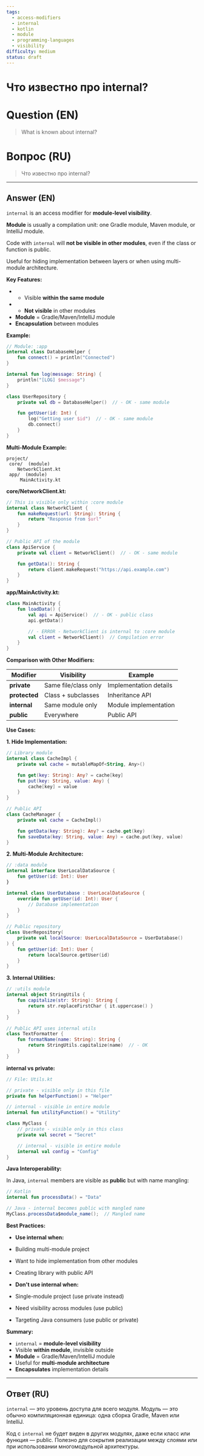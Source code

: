 ```yaml
---
tags:
  - access-modifiers
  - internal
  - kotlin
  - module
  - programming-languages
  - visibility
difficulty: medium
status: draft
---
```


# Что известно про internal?

# Question (EN)
> What is known about internal?

# Вопрос (RU)
> Что известно про internal?

---

## Answer (EN)

`internal` is an access modifier for **module-level visibility**.

**Module** is usually a compilation unit: one Gradle module, Maven module, or IntelliJ module.

Code with `internal` will **not be visible in other modules**, even if the class or function is public.

Useful for hiding implementation between layers or when using multi-module architecture.

**Key Features:**

- - Visible **within the same module**
- - **Not visible** in other modules
-  **Module** = Gradle/Maven/IntelliJ module
-  **Encapsulation** between modules

**Example:**

```kotlin
// Module: :app
internal class DatabaseHelper {
    fun connect() = println("Connected")
}

internal fun log(message: String) {
    println("[LOG] $message")
}

class UserRepository {
    private val db = DatabaseHelper()  // - OK - same module

    fun getUser(id: Int) {
        log("Getting user $id")  // - OK - same module
        db.connect()
    }
}
```

**Multi-Module Example:**

```
project/
 core/  (module)
    NetworkClient.kt
 app/  (module)
     MainActivity.kt
```

**core/NetworkClient.kt:**
```kotlin
// This is visible only within :core module
internal class NetworkClient {
    fun makeRequest(url: String): String {
        return "Response from $url"
    }
}

// Public API of the module
class ApiService {
    private val client = NetworkClient()  // - OK - same module

    fun getData(): String {
        return client.makeRequest("https://api.example.com")
    }
}
```

**app/MainActivity.kt:**
```kotlin
class MainActivity {
    fun loadData() {
        val api = ApiService()  // - OK - public class
        api.getData()

        // - ERROR - NetworkClient is internal to :core module
        val client = NetworkClient()  // Compilation error
    }
}
```

**Comparison with Other Modifiers:**

| Modifier | Visibility | Example |
|----------|-----------|---------|
| **private** | Same file/class only | Implementation details |
| **protected** | Class + subclasses | Inheritance API |
| **internal** | Same module only | Module implementation |
| **public** | Everywhere | Public API |

**Use Cases:**

**1. Hide Implementation:**
```kotlin
// Library module
internal class CacheImpl {
    private val cache = mutableMapOf<String, Any>()

    fun get(key: String): Any? = cache[key]
    fun put(key: String, value: Any) {
        cache[key] = value
    }
}

// Public API
class CacheManager {
    private val cache = CacheImpl()

    fun getData(key: String): Any? = cache.get(key)
    fun saveData(key: String, value: Any) = cache.put(key, value)
}
```

**2. Multi-Module Architecture:**
```kotlin
// :data module
internal interface UserLocalDataSource {
    fun getUser(id: Int): User
}

internal class UserDatabase : UserLocalDataSource {
    override fun getUser(id: Int): User {
        // Database implementation
    }
}

// Public repository
class UserRepository(
    private val localSource: UserLocalDataSource = UserDatabase()
) {
    fun getUser(id: Int): User {
        return localSource.getUser(id)
    }
}
```

**3. Internal Utilities:**
```kotlin
// :utils module
internal object StringUtils {
    fun capitalize(str: String): String {
        return str.replaceFirstChar { it.uppercase() }
    }
}

// Public API uses internal utils
class TextFormatter {
    fun formatName(name: String): String {
        return StringUtils.capitalize(name)  // - OK
    }
}
```

**internal vs private:**

```kotlin
// File: Utils.kt

// private - visible only in this file
private fun helperFunction() = "Helper"

// internal - visible in entire module
internal fun utilityFunction() = "Utility"

class MyClass {
    // private - visible only in this class
    private val secret = "Secret"

    // internal - visible in entire module
    internal val config = "Config"
}
```

**Java Interoperability:**

In Java, `internal` members are visible as **public** but with name mangling:

```kotlin
// Kotlin
internal fun processData() = "Data"
```

```java
// Java - internal becomes public with mangled name
MyClass.processData$module_name();  // Mangled name
```

**Best Practices:**

- **Use internal when:**
- Building multi-module project
- Want to hide implementation from other modules
- Creating library with public API

- **Don't use internal when:**
- Single-module project (use private instead)
- Need visibility across modules (use public)
- Targeting Java consumers (use public or private)

**Summary:**

- `internal` = **module-level visibility**
- Visible **within module**, invisible outside
- **Module** = Gradle/Maven/IntelliJ module
- Useful for **multi-module architecture**
- **Encapsulates** implementation details

---

## Ответ (RU)

`internal` — это уровень доступа для всего модуля. Модуль — это обычно компиляционная единица: одна сборка Gradle, Maven или IntelliJ.

Код с `internal` не будет виден в других модулях, даже если класс или функция — public. Полезно для сокрытия реализации между слоями или при использовании многомодульной архитектуры.

